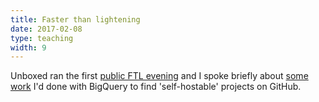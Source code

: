 ```yaml
---
title: Faster than lightening
date: 2017-02-08
type: teaching
width: 9
---
```

Unboxed ran the first [public FTL evening](https://twitter.com/Ubxd/status/829410765803253760) and I spoke briefly about [some work](/blog/2017/01/12/heroku-treasure.html) I'd done with BigQuery to find 'self-hostable' projects on GitHub. 
